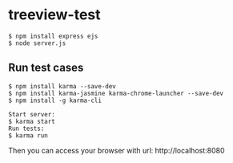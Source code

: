 treeview-test
============
    $ npm install express ejs
    $ node server.js
    
## Run test cases
    $ npm install karma --save-dev
	$ npm install karma-jasmine karma-chrome-launcher --save-dev
	$ npm install -g karma-cli

	Start server:
	$ karma start
	Run tests:
	$ karma run

Then you can access your browser with url: http://localhost:8080
